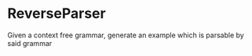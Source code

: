 # ReverseParser
Given a context free grammar, generate an example which is parsable by said grammar
